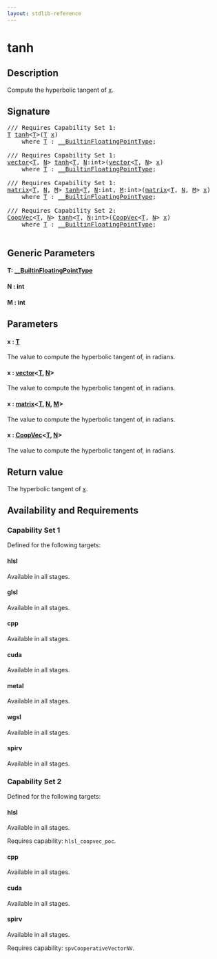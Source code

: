 ```yaml
---
layout: stdlib-reference
---
```


# tanh

## Description

Compute the hyperbolic tangent of <span class='code'><a href="tanh.html#decl-x" class="code_param">x</a></span>.



## Signature 

<pre>
/// Requires Capability Set 1:
<a href="tanh.html#typeparam-T" class="code_type">T</a> <a href="tanh.html">tanh</a>&lt;<a href="tanh.html#typeparam-T" class="code_type">T</a>&gt;(<a href="tanh.html#typeparam-T" class="code_type">T</a> <a href="tanh.html#decl-x" class="code_param">x</a>)
    <span class='code_keyword'>where</span> <a href="tanh.html#typeparam-T" class="code_type">T</a> : <a href="../interfaces/0_builtinfloatingpointtype-029hm/index.html" class="code_type">__BuiltinFloatingPointType</a>;

/// Requires Capability Set 1:
<a href="../types/vector/index.html" class="code_type">vector</a>&lt;<a href="tanh.html#typeparam-T" class="code_type">T</a>, <a href="tanh.html#decl-N" class="code_var">N</a>&gt; <a href="tanh.html">tanh</a>&lt;<a href="tanh.html#typeparam-T" class="code_type">T</a>, <a href="tanh.html#decl-N" class="code_var">N</a>:<span class="code_keyword">int</span>&gt;(<a href="../types/vector/index.html" class="code_type">vector</a>&lt;<a href="tanh.html#typeparam-T" class="code_type">T</a>, <a href="tanh.html#decl-N" class="code_var">N</a>&gt; <a href="tanh.html#decl-x" class="code_param">x</a>)
    <span class='code_keyword'>where</span> <a href="tanh.html#typeparam-T" class="code_type">T</a> : <a href="../interfaces/0_builtinfloatingpointtype-029hm/index.html" class="code_type">__BuiltinFloatingPointType</a>;

/// Requires Capability Set 1:
<a href="../types/matrix/index.html" class="code_type">matrix</a>&lt;<a href="tanh.html#typeparam-T" class="code_type">T</a>, <a href="tanh.html#decl-N" class="code_var">N</a>, <a href="tanh.html#decl-M" class="code_var">M</a>&gt; <a href="tanh.html">tanh</a>&lt;<a href="tanh.html#typeparam-T" class="code_type">T</a>, <a href="tanh.html#decl-N" class="code_var">N</a>:<span class="code_keyword">int</span>, <a href="tanh.html#decl-M" class="code_var">M</a>:<span class="code_keyword">int</span>&gt;(<a href="../types/matrix/index.html" class="code_type">matrix</a>&lt;<a href="tanh.html#typeparam-T" class="code_type">T</a>, <a href="tanh.html#decl-N" class="code_var">N</a>, <a href="tanh.html#decl-M" class="code_var">M</a>&gt; <a href="tanh.html#decl-x" class="code_param">x</a>)
    <span class='code_keyword'>where</span> <a href="tanh.html#typeparam-T" class="code_type">T</a> : <a href="../interfaces/0_builtinfloatingpointtype-029hm/index.html" class="code_type">__BuiltinFloatingPointType</a>;

/// Requires Capability Set 2:
<a href="../types/coopvec-04/index.html" class="code_type">CoopVec</a>&lt;<a href="tanh.html#typeparam-T" class="code_type">T</a>, <a href="tanh.html#decl-N" class="code_var">N</a>&gt; <a href="tanh.html">tanh</a>&lt;<a href="tanh.html#typeparam-T" class="code_type">T</a>, <a href="tanh.html#decl-N" class="code_var">N</a>:<span class="code_keyword">int</span>&gt;(<a href="../types/coopvec-04/index.html" class="code_type">CoopVec</a>&lt;<a href="tanh.html#typeparam-T" class="code_type">T</a>, <a href="tanh.html#decl-N" class="code_var">N</a>&gt; <a href="tanh.html#decl-x" class="code_param">x</a>)
    <span class='code_keyword'>where</span> <a href="tanh.html#typeparam-T" class="code_type">T</a> : <a href="../interfaces/0_builtinfloatingpointtype-029hm/index.html" class="code_type">__BuiltinFloatingPointType</a>;

</pre>

## Generic Parameters

####  <a id="typeparam-T"></a>T: [\_\_BuiltinFloatingPointType](../interfaces/0_builtinfloatingpointtype-029hm/index.html)
####  <a id="decl-N"></a>N  : int
####  <a id="decl-M"></a>M  : int

## Parameters

####  <a id="decl-x"></a>x  : [T](tanh.html#typeparam-T)
The value to compute the hyperbolic tangent of, in radians.

####  <a id="decl-x"></a>x  : [vector](../types/vector/index.html)\<[T](../types/vector/index.html#typeparam-T), [N](../types/vector/index.html#decl-N)\>
The value to compute the hyperbolic tangent of, in radians.

####  <a id="decl-x"></a>x  : [matrix](../types/matrix/index.html)\<[T](../types/matrix/t-0.html), [N](../types/matrix/index.html#decl-N), [M](../types/matrix/index.html#decl-M)\>
The value to compute the hyperbolic tangent of, in radians.

####  <a id="decl-x"></a>x  : [CoopVec](../types/coopvec-04/index.html)\<[T](../types/coopvec-04/index.html#typeparam-T), [N](../types/coopvec-04/index.html#decl-N)\>
The value to compute the hyperbolic tangent of, in radians.


## Return value
The hyperbolic tangent of <span class='code'><a href="tanh.html#decl-x" class="code_param">x</a></span>.


## Availability and Requirements

### Capability Set 1

Defined for the following targets:

#### hlsl
Available in all stages.

#### glsl
Available in all stages.

#### cpp
Available in all stages.

#### cuda
Available in all stages.

#### metal
Available in all stages.

#### wgsl
Available in all stages.

#### spirv
Available in all stages.


### Capability Set 2

Defined for the following targets:

#### hlsl
Available in all stages.

Requires capability: `hlsl_coopvec_poc`.
#### cpp
Available in all stages.

#### cuda
Available in all stages.

#### spirv
Available in all stages.

Requires capability: `spvCooperativeVectorNV`.


